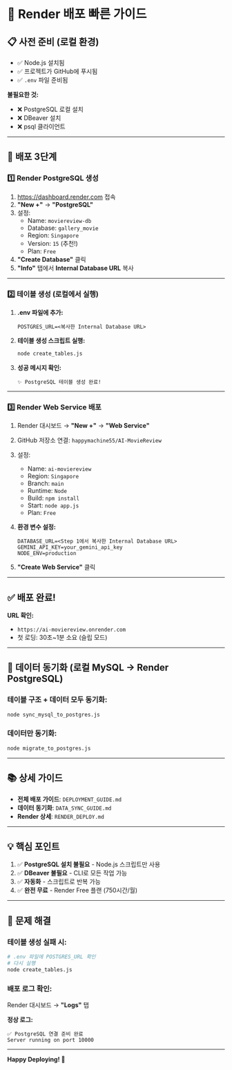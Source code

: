 # 🚀 Render 배포 빠른 가이드

## 📋 사전 준비 (로컬 환경)

- ✅ Node.js 설치됨
- ✅ 프로젝트가 GitHub에 푸시됨
- ✅ `.env` 파일 준비됨

**불필요한 것:**

- ❌ PostgreSQL 로컬 설치
- ❌ DBeaver 설치
- ❌ psql 클라이언트

---

## 🎯 배포 3단계

### 1️⃣ Render PostgreSQL 생성

1. https://dashboard.render.com 접속
2. **"New +"** → **"PostgreSQL"**
3. 설정:
   - Name: `moviereview-db`
   - Database: `gallery_movie`
   - Region: `Singapore`
   - Version: `15` (추천!)
   - Plan: `Free`
4. **"Create Database"** 클릭
5. **"Info"** 탭에서 **Internal Database URL** 복사

---

### 2️⃣ 테이블 생성 (로컬에서 실행)

1. **.env 파일에 추가:**

   ```env
   POSTGRES_URL=<복사한 Internal Database URL>
   ```

2. **테이블 생성 스크립트 실행:**

   ```bash
   node create_tables.js
   ```

3. **성공 메시지 확인:**
   ```
   ✨ PostgreSQL 테이블 생성 완료!
   ```

---

### 3️⃣ Render Web Service 배포

1. Render 대시보드 → **"New +"** → **"Web Service"**
2. GitHub 저장소 연결: `happymachine55/AI-MovieReview`
3. 설정:

   - Name: `ai-moviereview`
   - Region: `Singapore`
   - Branch: `main`
   - Runtime: `Node`
   - Build: `npm install`
   - Start: `node app.js`
   - Plan: `Free`

4. **환경 변수 설정:**

   ```env
   DATABASE_URL=<Step 1에서 복사한 Internal Database URL>
   GEMINI_API_KEY=your_gemini_api_key
   NODE_ENV=production
   ```

5. **"Create Web Service"** 클릭

---

## ✅ 배포 완료!

**URL 확인:**

- `https://ai-moviereview.onrender.com`
- 첫 로딩: 30초~1분 소요 (슬립 모드)

---

## 🔄 데이터 동기화 (로컬 MySQL → Render PostgreSQL)

### 테이블 구조 + 데이터 모두 동기화:

```bash
node sync_mysql_to_postgres.js
```

### 데이터만 동기화:

```bash
node migrate_to_postgres.js
```

---

## 📚 상세 가이드

- **전체 배포 가이드**: `DEPLOYMENT_GUIDE.md`
- **데이터 동기화**: `DATA_SYNC_GUIDE.md`
- **Render 상세**: `RENDER_DEPLOY.md`

---

## 💡 핵심 포인트

1. ✅ **PostgreSQL 설치 불필요** - Node.js 스크립트만 사용
2. ✅ **DBeaver 불필요** - CLI로 모든 작업 가능
3. ✅ **자동화** - 스크립트로 반복 가능
4. ✅ **완전 무료** - Render Free 플랜 (750시간/월)

---

## 🐛 문제 해결

### 테이블 생성 실패 시:

```bash
# .env 파일에 POSTGRES_URL 확인
# 다시 실행
node create_tables.js
```

### 배포 로그 확인:

Render 대시보드 → **"Logs"** 탭

**정상 로그:**

```
✅ PostgreSQL 연결 준비 완료
Server running on port 10000
```

---

**Happy Deploying! 🚀**
